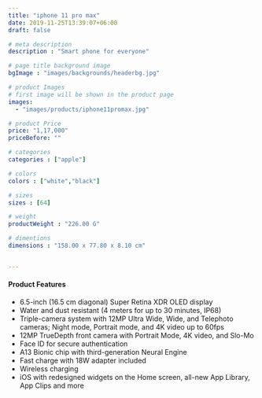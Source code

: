 ```yaml
---
title: "iphone 11 pro max"
date: 2019-11-25T13:39:07+06:00
draft: false

# meta description
description : "Smart phone for everyone"

# page title background image
bgImage : "images/backgrounds/headerbg.jpg"

# product Images
# first image will be shown in the product page
images:
  - "images/products/iphone11promax.jpg"

# product Price
price: "1,17,000"
priceBefore: ""

# categories
categories : ["apple"]

# colors 
colors : ["white","black"]

# sizes
sizes : [64]

# weight
productWeight : "226.00 G"

# dimentions
dimensions : "158.00 x 77.80 x 8.10 cm"


---
```



#### Product Features

* 6.5-inch (16.5 cm diagonal) Super Retina XDR OLED display
* Water and dust resistant (4 meters for up to 30 minutes, IP68)
* Triple-camera system with 12MP Ultra Wide, Wide, and Telephoto cameras; Night mode, Portrait mode, and 4K video up to 60fps
* 12MP TrueDepth front camera with Portrait Mode, 4K video, and Slo-Mo
* Face ID for secure authentication
* A13 Bionic chip with third-generation Neural Engine
* Fast charge with 18W adapter included
* Wireless charging
* iOS with redesigned widgets on the Home screen, all-new App Library, App Clips and more